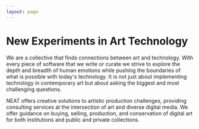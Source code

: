 ```yaml
---
layout: page
---
```


# New Experiments in Art Technology

We are a collective that finds connections between art and technology. With every piece of software that we write or curate we strive to explore the depth and breadth of human emotions while pushing the boundaries of what is possible with today's technology. It is not just about implementing technology in contemporary art but about asking the biggest and most challenging questions.

NEAT offers creative solutions to artistic production challenges, providing consulting services at the intersection of art and diverse digital media. We offer guidance on buying, selling, production, and conservation of digital art for both institutions and public and private collections.
